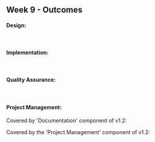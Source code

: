 <link rel="stylesheet" href="{{baseUrl}}/css/main.css">
<link rel="stylesheet" href="{{baseUrl}}/css/schedule.css">

<div class="website-content">

## Week 9 - Outcomes

<div id="main">


#### Design:

<!-- ==================================================================================================== -->

<dynamic-panel src="outcome-classDiagram.md" type="warning" header="**`W9.1` Can use models to conceptualize an OO solution** :star::star:" />

<!-- ==================================================================================================== -->

<dynamic-panel src="outcome-designIntermediate.md" type="info" header="**`W9.2` Can use intermediate-level design principles** :star::star::star:" />

<!-- ==================================================================================================== -->

<br>

#### Implementation:

<dynamic-panel src="outcome-defensiveProgramming.md" type="info" header="**`W9.3` Can use defensive programming** :star::star::star:" />

<!-- ==================================================================================================== -->

<include src="outcome-documentation.md" />

<!-- ==================================================================================================== -->
<!-- TODO: add this back
 
<include src="outcome-documentationTool.md" />

-->

<!-- ==================================================================================================== -->

<br>

#### Quality Assurance:

<include src="outcome-testingIntermediate.md" />

<!-- ==================================================================================================== -->

<include src="outcome-qa.md" />

<!-- ==================================================================================================== -->

<br>

#### Project Management:

<include src="outcome-schedule.md" />

<!-- ==================================================================================================== -->

<panel type="danger" header="**`W9.8` Can describe the implementation from a developer's perspective** :star:" no-close>


  <panel header=":dart: Evidence" expanded>
  
Covered by 'Documentation' component of v1.2:

<include src="../../admin/project-v12.md" name="%%Admin &raquo; Project &rarr; v1.2%%" dynamic />

  </panel>
</panel>

<!-- ==================================================================================================== -->

<panel type="danger" header="**`W9.9` Can use milestones to schedule/track project progress** :star:" no-close>
  <panel header=":dart: Evidence" expanded>

Covered by the 'Project Management' component of v1.2:

<include src="../../admin/project-v12.md" name="%%Admin &raquo; Project &rarr; v1.2%%" dynamic />

  </panel>
</panel>

<!-- ==================================================================================================== -->


</div>
</div>
